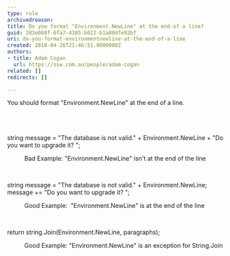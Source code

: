 ```yaml
---
type: rule
archivedreason: 
title: Do you format "Environment.NewLine" at the end of a line?
guid: 283e068f-6fa7-4385-b022-b1a80dfe92bf
uri: do-you-format-environmentnewline-at-the-end-of-a-line
created: 2018-04-26T21:46:51.0000000Z
authors:
- title: Adam Cogan
  url: https://ssw.com.au/people/adam-cogan
related: []
redirects: []

---
```



You&#160;should format &quot;Environment.NewLine&quot; at the end of a line.​​<br>​<br>
<br><excerpt class='endintro'></excerpt><br>
<p class="ssw15-rteElement-CodeArea">string message =&#160;&quot;The&#160;database is not valid.&quot; + Environment.NewLine + &quot;Do you want to upgrade it? &quot;;<br></p><dd class="ssw15-rteElement-FigureBad">Bad Example&#58; &quot;Environment.NewLine&quot; isn't at the end of the line <br></dd><p><br></p><p class="ssw15-rteElement-CodeArea">string message =&#160;&quot;The&#160;database is not valid.&quot; + Environment.NewLine;<br>message +=&#160;&quot;Do you want to upgrade it? &quot;;​<br></p><dd class="ssw15-rteElement-FigureGood">Good Example&#58; &#160;&quot;Environment.NewLine&quot; is at the end of the line <br></dd><p>​​<br></p><p class="ssw15-rteElement-CodeArea">return string.Join(Environment.NewLine, paragraphs);</p><dd class="ssw15-rteElement-FigureGood">Good Example&#58; ​&quot;Environment.NewLine&quot; is an exception for String.Join  </dd><p>​<br></p>


